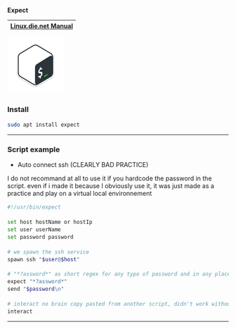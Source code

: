**Expect**

| [Linux.die.net Manual ](https://linux.die.net/man/1/expect) |
| :---: |

![](../logos/Bash-v1-128x128.png)

### Install

```bash
sudo apt install expect
```
***

### Script example

+ Auto connect ssh (CLEARLY BAD PRACTICE)

I do not recommand at all to use it if you hardcode the password in the script.
even if i made it because I obviously use it, it was just made as a practice and play on a virtual local environnement
```bash
#!/usr/bin/expect

set host hostName or hostIp
set user userName
set password password

# we spawn the ssh service
spawn ssh "$user@$host"

# "*?assword*" as short regex for any typo of password and in any place in the expected prompted string
expect "*?assword*"
send "$password\n"

# interact no brain copy pasted from another script, didn't work without it, need to look deeper at the doc :s
interact
```
***